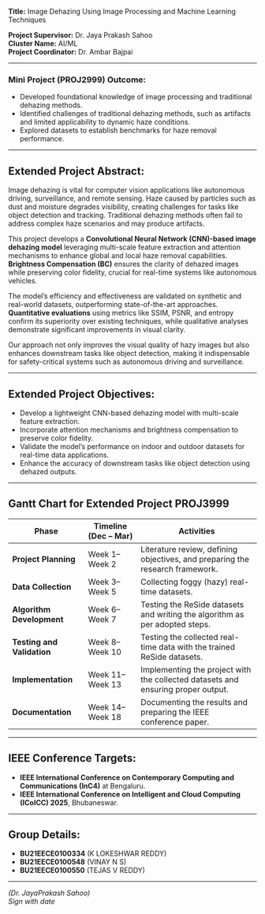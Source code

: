 **Title:** Image Dehazing Using Image Processing and Machine Learning Techniques
 

**Project Supervisor:** Dr. Jaya Prakash Sahoo  
**Cluster Name:** AI/ML  
**Project Coordinator:** Dr. Ambar Bajpai  

---

### Mini Project (PROJ2999) Outcome:  

- Developed foundational knowledge of image processing and traditional dehazing methods.  
- Identified challenges of traditional dehazing methods, such as artifacts and limited applicability to dynamic haze conditions.  
- Explored datasets to establish benchmarks for haze removal performance.  

---

## Extended Project Abstract:  

Image dehazing is vital for computer vision applications like autonomous driving, surveillance, and remote sensing. Haze caused by particles such as dust and moisture degrades visibility, creating challenges for tasks like object detection and tracking. Traditional dehazing methods often fail to address complex haze scenarios and may produce artifacts.  

This project develops a **Convolutional Neural Network (CNN)-based image dehazing model** leveraging multi-scale feature extraction and attention mechanisms to enhance global and local haze removal capabilities. **Brightness Compensation (BC)** ensures the clarity of dehazed images while preserving color fidelity, crucial for real-time systems like autonomous vehicles.  

The model’s efficiency and effectiveness are validated on synthetic and real-world datasets, outperforming state-of-the-art approaches. **Quantitative evaluations** using metrics like SSIM, PSNR, and entropy confirm its superiority over existing techniques, while qualitative analyses demonstrate significant improvements in visual clarity.  

Our approach not only improves the visual quality of hazy images but also enhances downstream tasks like object detection, making it indispensable for safety-critical systems such as autonomous driving and surveillance.  

---

## Extended Project Objectives:  

- Develop a lightweight CNN-based dehazing model with multi-scale feature extraction.  
- Incorporate attention mechanisms and brightness compensation to preserve color fidelity.  
- Validate the model’s performance on indoor and outdoor datasets for real-time data applications.  
- Enhance the accuracy of downstream tasks like object detection using dehazed outputs.  

---

## Gantt Chart for Extended Project PROJ3999  

| **Phase**                | **Timeline (Dec – Mar)** | **Activities**                                      |
|--------------------------|--------------------------|---------------------------------------------------|
| **Project Planning**     | Week 1–Week 2           | Literature review, defining objectives, and preparing the research framework. |
| **Data Collection**      | Week 3–Week 5           | Collecting foggy (hazy) real-time datasets.       |
| **Algorithm Development**| Week 6–Week 7           | Testing the ReSide datasets and writing the algorithm as per adopted steps. |
| **Testing and Validation**| Week 8–Week 10         | Testing the collected real-time data with the trained ReSide datasets. |
| **Implementation**       | Week 11–Week 13         | Implementing the project with the collected datasets and ensuring proper output. |
| **Documentation**        | Week 14–Week 18         | Documenting the results and preparing the IEEE conference paper. |

---

## IEEE Conference Targets:  

- **IEEE International Conference on Contemporary Computing and Communications (InC4)** at Bengaluru.  
- **IEEE International Conference on Intelligent and Cloud Computing (ICoICC) 2025**, 
Bhubaneswar.   

---

## Group Details:  

- **BU21EECE0100334** (K LOKESHWAR REDDY)  
- **BU21EECE0100548** (VINAY N S)  
- **BU21EECE0100550** (TEJAS V REDDY)  

---

*(Dr. JayaPrakash Sahoo)*  
*Sign with date*  

